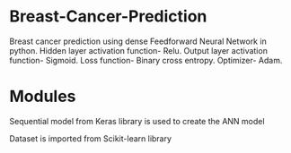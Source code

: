 # Breast-Cancer-Prediction
Breast cancer prediction using dense Feedforward Neural Network in python.
Hidden layer activation function- Relu. 
Output layer activation function- Sigmoid.
Loss function- Binary cross entropy.
Optimizer- Adam.

# Modules
Sequential model from Keras library is used to create the ANN model

Dataset is imported from Scikit-learn library
